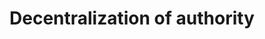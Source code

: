 ---
title: Decentralization of authority
longTitle: 'Decentralization of authority.'
tags:
- gccommon
scopeNote:
- "[[Devolution]]"
---